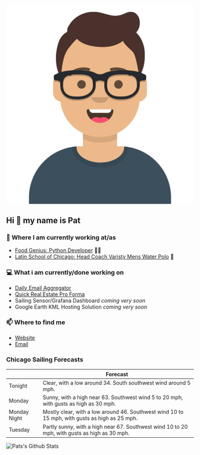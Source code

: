 [![Social banner for p-j-falconer](https://raw.githubusercontent.com/P-J-FALCONER/P-J-FALCONER/master/assets/avataaars.svg)](https://patfalconer.com/)
## Hi :wave: my name is Pat

### 💼 Where I am currently working at/as
- [Food Genius: Python Developer](https://getfoodgenius.com/) 🍔🐍
- [Latin School of Chicago: Head Coach Varisty Mens Water Polo](https://www.latinschool.org/) 🤽


### 💻 What i am currently/done working on
 - [Daily Email Aggregator](https://github.com/P-J-FALCONER/dott_daily_mail)
 - [Quick Real Estate Pro Forma](https://github.com/P-J-FALCONER/henry)
 - Sailing Sensor/Grafana Dashboard *coming very soon*
 - Google Earth KML Hosting Solution *coming very soon*

### 📫 Where to find me
 - [Website](https://patfalconer.com/)
 - [Email](mailto:patrick.j.falconer@gmail.com)


### Chicago Sailing Forecasts
|   | Forecast  |
|---|---|
| Tonight | Clear, with a low around 34. South southwest wind around 5 mph. |
| Monday | Sunny, with a high near 63. Southwest wind 5 to 20 mph, with gusts as high as 30 mph. |
| Monday Night | Mostly clear, with a low around 46. Southwest wind 10 to 15 mph, with gusts as high as 25 mph. |
| Tuesday | Partly sunny, with a high near 67. Southwest wind 10 to 20 mph, with gusts as high as 30 mph. |

![Pats's Github Stats](https://github-readme-stats.vercel.app/api?username=p-j-falconer&show_icons=true&theme=radical)
